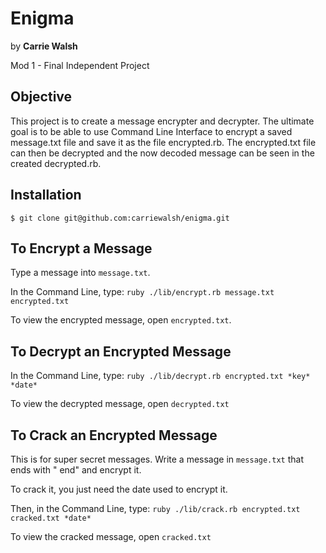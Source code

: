 # Enigma
by **Carrie Walsh**

Mod 1 - Final Independent Project

## Objective
This project is to create a message encrypter and decrypter. The ultimate goal is to be able to use Command Line Interface to encrypt a saved message.txt file and save it as the file encrypted.rb. The encrypted.txt file can then be decrypted and the now decoded message can be seen in the created decrypted.rb.

## Installation
`$ git clone git@github.com:carriewalsh/enigma.git`

## To Encrypt a Message
Type a message into `message.txt`.

In the Command Line, type:
`ruby ./lib/encrypt.rb message.txt encrypted.txt`

To view the encrypted message, open `encrypted.txt`.

## To Decrypt an Encrypted Message
In the Command Line, type:
`ruby ./lib/decrypt.rb encrypted.txt *key* *date*`

To view the decrypted message, open `decrypted.txt`

## To Crack an Encrypted Message
This is for super secret messages.
Write a message in `message.txt` that ends with " end" and encrypt it.

To crack it, you just need the date used to encrypt it.

Then, in the Command Line, type:
`ruby ./lib/crack.rb encrypted.txt cracked.txt *date*`

To view the cracked message, open `cracked.txt`
